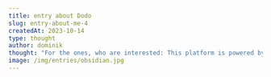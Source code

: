 ```yaml
---
title: entry about Dodo
slug: entry-about-me-4
createdAt: 2023-10-14
type: thought
author: dominik
thought: "For the ones, who are interested: This platform is powered by Nuxt 3, TailwindCSS and Vercel. It's built in VSCode and Obsidian."
image: /img/entries/obsidian.jpg
---
```

